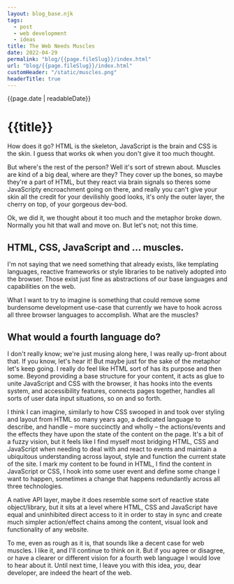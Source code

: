 ```yaml
---
layout: blog_base.njk
tags: 
  - post
  - web development
  - ideas
title: The Web Needs Muscles
date: 2022-04-29
permalink: "blog/{{page.fileSlug}}/index.html"
url: "blog/{{page.fileSlug}}/index.html"
customHeader: "/static/muscles.png"
headerTitle: true
---
```


{{page.date | readableDate}}
# {{title}}

How does it go? HTML is the skeleton, JavaScript is the brain and CSS is the skin. I guess that works ok when you don't give it too much thought.

But where's the rest of the person? Well it's sort of strewn about. Muscles are kind of a big deal, where are they? They cover up the bones, so maybe they're a part of HTML, but they react via brain signals so theres some JavaScripty encroachment going on there, and really you can't give your skin all the credit for your devilishly good looks, it's only the outer layer, the cherry on top, of your gorgeous dev-bod.

Ok, we did it, we thought about it too much and the metaphor broke down. Normally you hit that wall and move on. But let's not; not this time.

## HTML, CSS, JavaScript and ... muscles.

I'm not saying that we need something that already exists, like templating languages, reactive frameworks or style libraries to be natively adopted into the browser. Those exist just fine as abstractions of our base languages and capabilities on the web.

What I want to try to imagine is something that could remove some burdensome development use-case that currently we have to hook across all three browser languages to accomplish. What are the muscles?

## What would a fourth language do?

I don't really know; we're just musing along here, I was really up-front about that. If you know, let's hear it! But maybe just for the sake of the metaphor let's keep going. I really do feel like HTML sort of has its purpose and then some. Beyond providing a base structure for your content, it acts as glue to unite JavaScript and CSS with the browser, it has hooks into the events system, and accessibility features, connects pages together, handles all sorts of user data input situations, so on and so forth.

I think I can imagine, similarly to how CSS swooped in and took over styling and layout from HTML so many years ago, a dedicated language to describe, and handle – more succinctly and wholly – the actions/events and the effects they have upon the state of the content on the page. It's a bit of a fuzzy vision, but it feels like I find myself most bridging HTML, CSS and JavaScript when needing to deal with and react to events and maintain a ubiquitous understanding across layout, style and function the current state of the site. I mark my content to be found in HTML, I find the content in JavaScript or CSS, I hook into some user event and define some change I want to happen, sometimes a change that happens redundantly across all three technologies.

A native API layer, maybe it does resemble some sort of reactive state object/library, but it sits at a level where HTML, CSS and JavaScript have equal and uninhibited direct access to it in order to stay in sync and create much simpler action/effect chains among the content, visual look and functionality of any website.

To me, even as rough as it is, that sounds like a decent case for web muscles. I like it, and I'll continue to think on it. But if you agree or disagree, or have a clearer or different vision for a fourth web language I would love to hear about it. Until next time, I leave you with this idea, *you*, dear developer, are indeed the heart of the web.